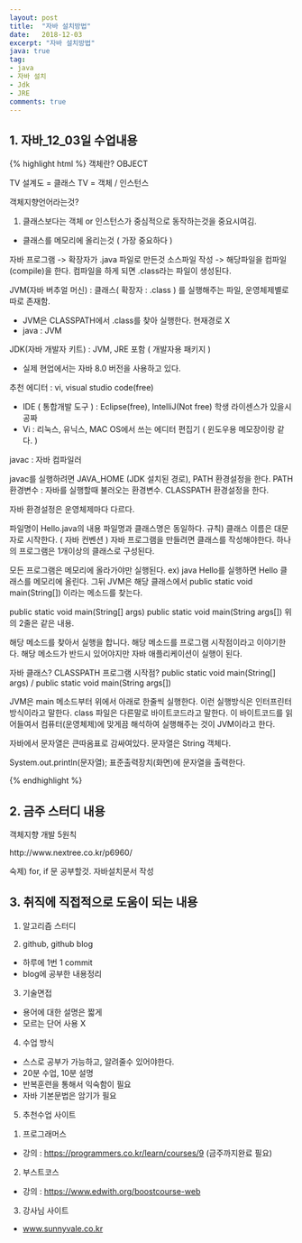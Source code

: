 ```yaml
---
layout: post
title:  "자바 설치방법"
date:   2018-12-03
excerpt: "자바 설치방법"
java: true
tag:
- java
- 자바 설치
- Jdk
- JRE
comments: true
---
```


## 1. 자바_12_03일 수업내용
{% highlight html %}
객체란? OBJECT

TV 설계도 = 클래스
TV = 객체 / 인스턴스

객체지향언어라는것? 
1) 클래스보다는 객체 or 인스턴스가 중심적으로 동작하는것을 중요시여김.
* 클래스를 메모리에 올리는것 ( 가장 중요하다 )

자바 프로그램 -> 확장자가 .java 파일로 만든것
소스파일 작성 -> 해당파일을 컴파일(compile)을 한다. 컴파일을 하게 되면 .class라는 파일이 생성된다.

JVM(자바 버추얼 머신) : 클래스( 확장자 : .class ) 를 실행해주는 파일, 운영체제별로 따로 존재함.
* JVM은 CLASSPATH에서 .class를 찾아 실행한다. 현재경로 X
* java : JVM

JDK(자바 개발자 키트) : JVM, JRE 포함 ( 개발자용 패키지 )  
* 실제 현업에서는 자바 8.0 버전을 사용하고 있다.

추천 에디터 : vi, visual studio code(free) 
* IDE ( 통합개발 도구 ) : Eclipse(free), IntelliJ(Not free) 학생 라이센스가 있을시 공짜 
* Vi : 리눅스, 유닉스, MAC OS에서 쓰는 에디터 편집기 ( 윈도우용 메모장이랑 같다. )

javac : 자바 컴파일러

javac를 실행하려면 JAVA_HOME (JDK 설치된 경로), PATH 환경설정을 한다.
PATH 환경변수 : 자바를 실행할때 불러오는 환경변수.
CLASSPATH 환경설정을 한다.

자바 환경설정은 운영체제마다 다르다.

파일명이 Hello.java의 내용
파일명과 클래스명은 동일하다. 규칙) 클래스 이름은 대문자로 시작한다. ( 자바 컨벤션 )
자바 프로그램을 만들려면 클래스를 작성해야한다. 하나의 프로그램은 1개이상의 클래스로 구성된다.

모든 프로그램은 메모리에 올라가야만 실행된다.
ex) java Hello를 실행하면 Hello 클래스를 메모리에 올린다.
그뒤 JVM은 해당 클래스에서 public static void main(String[]) 이라는 메소드를 찾는다.

public static void main(String[] args)
public static void main(String args[])
위의 2줄은 같은 내용.

해당 메소드를 찾아서 실행을 합니다. 해당 메소드를 프로그램 시작점이라고 이야기한다.
해당 메소드가 반드시 있어야지만 자바 애플리케이션이 실행이 된다.

자바 클래스? CLASSPATH
프로그램 시작점? public static void main(String[] args) / public static void main(String args[])

JVM은 main 메소드부터 위에서 아래로 한줄씩 실행한다. 이런 실행방식은 인터프린터 방식이라고 말한다.
class 파일은 다른말로 바이트코드라고 말한다.
이 바이트코드를 읽어들여서 컴퓨터(운영체제)에 맞게끔 해석하여 실행해주는 것이 JVM이라고 한다.

자바에서 문자열은 큰따옴표로 감싸여있다.
문자열은 String 객체다.

System.out.println(문자열);
표준출력장치(화면)에 문자열을 출력한다.

{% endhighlight %}

## 2. 금주 스터디 내용

<p>객체지향 개발 5원칙</p>
<p>http://www.nextree.co.kr/p6960/</p>
<p>숙제) for, if 문 공부할것. 자바설치문서 작성</p>

## 3. 취직에 직접적으로 도움이 되는 내용

1. 알고리즘 스터디

2. github, github blog

* 하루에 1번 1 commit
* blog에 공부한 내용정리

3. 기술면접

* 용어에 대한 설명은 짧게
* 모르는 단어 사용 X

4. 수업 방식

* 스스로 공부가 가능하고, 알려줄수 있어야한다.
* 20분 수업, 10분 설명
* 반복훈련을 통해서 익숙함이 필요
* 자바 기본문법은 암기가 필요

5. 추천수업 사이트

1) 프로그래머스
* 강의 : https://programmers.co.kr/learn/courses/9 (금주까지완료 필요)

2) 부스트코스
* 강의 : https://www.edwith.org/boostcourse-web

3) 강사님 사이트
* www.sunnyvale.co.kr
